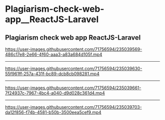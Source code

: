 # Plagiarism-check-web-app__ReactJS-Laravel
Plagiarism check web app ReactJS-Laravel
--------------




https://user-images.githubusercontent.com/71756594/235039569-486c17e8-2e66-4f60-aaa3-a83a684d105f.mp4

------------




https://user-images.githubusercontent.com/71756594/235039630-55f961ff-257a-431f-bc89-dcb8cb098281.mp4

---------------



https://user-images.githubusercontent.com/71756594/235039661-7f24937c-7967-4bc4-a040-d9d028c361d4.mp4

----------------



https://user-images.githubusercontent.com/71756594/235039703-da12f856-f74b-4581-b50b-3500eea5cef9.mp4

